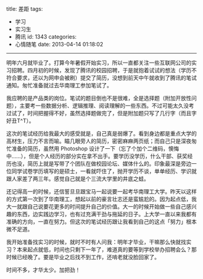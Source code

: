 title: 差距
tags:
  - 学习
  - 实习生
  - 腾讯
id: 1343
categories:
  - 心情随笔
date: 2013-04-14 01:18:02
---

明年六月就毕业了。打算今年暑假开始实习，所以一直都关注一些互联网公司的实习招聘。四月初的时候，发现了腾讯的校园招聘，于是就抱着试试的想法（学历不符合要求，还以为网申会被刷）提交了简历，没想到前天中午就收到了腾讯的笔试通知。匆忙准备就过去华南理工参加笔试了。

<!--more-->

我应聘的是产品类的岗位。笔试的题目倒也不是很难，全是选择题（附加开放性问题），主要考一些数据分析、逻辑推理、阅读理解的一些东西。不过可能太久没考过试了，时间把握得不好，虽然选择题做完了，但是附加题只写了几行字（而且字好丑T^T）。

这次的笔试经历给我最大的感受就是，自己真是弱爆了。看到身边都是重点大学的高材生，压力不言而喻。瞄几眼旁人的简历，密密麻麻两页纸；而自己只是深夜匆忙准备的简历，虽然用 Photoshop 设计了一下（忘了个加个二维码，懊悔中……），但是个人经历的部分实在拿不出手。要学历没学历，什么干部、获奖经历也没，简历上就是写带了个团队在做校园论坛、媒体什么的。印象最深是旁边一位同学试卷学历填写的是硕士，一看就吓住了，抛开学历不谈，单单经历、学识就跟人家差了两三年。感觉自己就是个三流大学里的井底之蛙。

还记得高一的时候，还信誓旦旦跟宝马一起说要一起考华南理工大学。昨天以这样的方式第一次到了华南理工，想起以前的豪言壮志还是蛮尴尬的。因为起点低，我大一就跟自己说要花更多的时间提升自己的价值。大一的时候开始做一些自己感兴趣的东西，边实践边学习，也有过充满干劲与拖延的日子。上大学一直以来我都有准确的方向，一直在努力。但这次的笔试经历跟让我看到自己的这点「努力」根本微不足道。

我开始准备找实习的时候，就时不时有人问我：明年才毕业，干嘛那么快就找实习？本来起点就低，时间也只剩下一年了，难道真的要等到学校举办招聘会么？那时候已经晚了。要是毕业之后找不到工作，还啃老就没脸回家了。

时间不多，才华太少。加把劲！